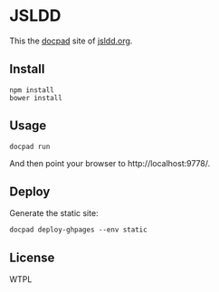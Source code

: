 # JSLDD

This the [docpad][] site of [jsldd.org][].

## Install

    npm install
    bower install

## Usage

    docpad run

And then point your browser to http://localhost:9778/.

## Deploy

Generate the static site:

    docpad deploy-ghpages --env static

## License

WTPL

[docpad]: http://docpad.org/
[jsldd.org]: http://jsldd.org/
